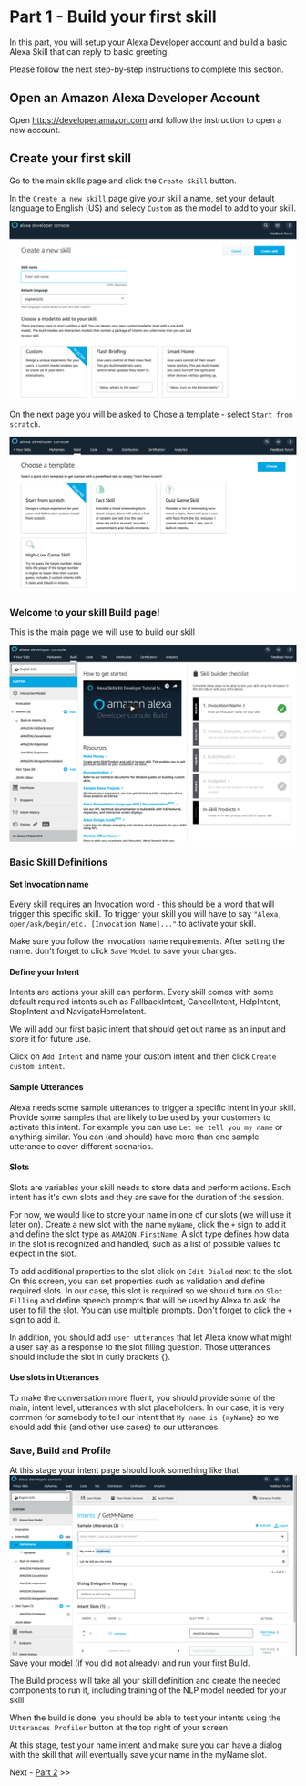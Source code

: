 # Part 1 - Build your first skill
In this part, you will setup your Alexa Developer account and build a basic Alexa Skill that can reply to basic greeting.

Please follow the next step-by-step instructions to complete this section.

## Open an Amazon Alexa Developer Account
Open https://developer.amazon.com and follow the instruction to open a new account.

## Create your first skill
Go to the main skills page and click the ```Create Skill``` button.

In the ```Create a new skill``` page give your skill a name, set your default language to English (US) and selecy ```Custom``` as the model to add to your skill.

![Create New Skill](screenshots/Screen1.png)

On the next page you will be asked to Chose a template - select ```Start from scratch```.

![Choose Template](screenshots/Screen2.png)

### Welcome to your skill Build page!
This is the main page we will use to build our skill

![Skill Editor](screenshots/Screen3.png)

### Basic Skill Definitions
#### Set Invocation name
Every skill requires an Invocation word - this should be a word that will trigger this specific skill. To trigger your skill you will have to say ```"Alexa, open/ask/begin/etc. [Invocation Name]..."``` to activate your skill.

Make sure you follow the Invocation name requirements.
After setting the name. don't forget to click ```Save Model``` to save your changes.

#### Define your Intent
Intents are actions your skill can perform. Every skill comes with some default required intents such as FallbackIntent, CancelIntent, HelpIntent, StopIntent and NavigateHomeIntent.

We will add our first basic intent that should get out name as an input and store it for future use.

Click on ```Add Intent``` and name your custom intent and then click ```Create custom intent```.

#### Sample Utterances
Alexa needs some sample utterances to trigger a specific intent in your skill. Provide some samples that are likely to be used by your customers to activate this intent. For example you can use ```Let me tell you my name``` or anything similar. You can (and should) have more than one sample utterance to cover different scenarios.

#### Slots
Slots are variables your skill needs to store data and perform actions. Each intent has it's own slots and they are save for the duration of the session.

For now, we would like to store your name in one of our slots (we will use it later on). Create a new slot with the name ```myName```, click the ```+``` sign to add it and define the slot type as ```AMAZON.FirstName```. A slot type defines how data in the slot is recognized and handled, such as a list of possible values to expect in the slot.

To add additional properties to the slot click on ```Edit Dialod``` next to the slot. On this screen, you can set properties such as validation and define required slots. In our case, this slot is required so we should turn on ```Slot Filling``` and define speech prompts that will be used by Alexa to ask the user to fill the slot. You can use multiple prompts. Don't forget to click the ```+``` sign to add it.

In addition, you should add ```user utterances``` that let Alexa know what might a user say as a response to the slot filling question. Those utterances should include the slot in curly brackets {}.

#### Use slots in Utterances
To make the conversation more fluent, you should provide some of the main, intent level, utterances with slot placeholders. In our case, it is very common for somebody to tell our intent that ```My name is {myName}``` so we should add this (and other use cases) to our utterances.

### Save, Build and Profile
At this stage your intent page should look something like that:
![Intent Editor](screenshots/Screen4.png)
Save your model (if you did not already) and run your first Build.

The Build process will take all your skill definition and create the needed components to run it, including training of the NLP model needed for your skill.

When the build is done, you should be able to test your intents using the ```Utterances Profiler``` button at the top right of your screen.

At this stage, test your name intent and make sure you can have a dialog with the skill that will eventually save your name in the myName slot.

Next - [Part 2]() >>
